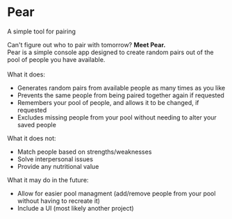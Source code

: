 # Pear
A simple tool for pairing

Can't figure out who to pair with tomorrow? <b>Meet Pear.</b><br />
Pear is a simple console app designed to create random pairs out of the pool of people you have available.
<br /><br />
What it does:
- Generates random pairs from available people as many times as you like
- Prevents the same people from being paired together again if requested
- Remembers your pool of people, and allows it to be changed, if requested
- Excludes missing people from your pool without needing to alter your saved people

What it does not:
- Match people based on strengths/weaknesses
- Solve interpersonal issues
- Provide any nutritional value

What it may do in the future:
- Allow for easier pool managment (add/remove people from your pool without having to recreate it)
- Include a UI (most likely another project)
